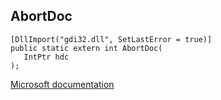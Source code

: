 ## AbortDoc

```
[DllImport("gdi32.dll", SetLastError = true)]
public static extern int AbortDoc(
   IntPtr hdc
);
```

[Microsoft documentation](https://docs.microsoft.com/en-us/windows/win32/api/wingdi/nf-wingdi-abortdoc)
